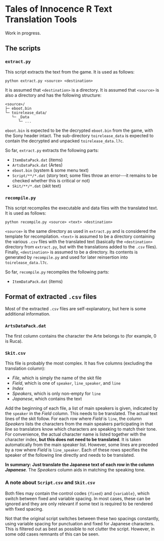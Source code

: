 # Tales of Innocence R Text Translation Tools

Work in progress.

## The scripts

### `extract.py`

This script extracts the text from the game.
It is used as follows:
```
python extract.py <source> <destination>
```
It is assumed that `<destination>` is a directory.
It is assumed that `<source>` is also a directory and has the following structure:
```
<source>/
├─ eboot.bin
└─ toirelease_data/
   └─ _Data 
      └─ ...
```
`eboot.bin` is expected to be the decrypted `eboot.bin` from the game, with the Sony header intact.
The sub-directory `toirelease_data` is expected to contain the decrypted and unpacked `toirelease_data.l7c`.

So far, `extract.py` extracts the following parts:
- `ItemDataPack.dat` (items)
- `ArtsDataPack.dat` (Artes)
- `eboot.bin` (system & some menu text)
- `Script/**/*.dat` (story text; some files throw an error---it remains to be checked whether this is critical or not)
- `Skit/**/*.dat` (skit text)

### `recompile.py`

This script recompiles the executable and data files with the translated text.
It is used as follows:
```
python recompile.py <source> <text> <destination>
```
`<source>` is the same directory as used in `extract.py` and is considered the template for recompilation.
`<text>` is assumed to be a directory containing the various `.csv` files with the translated text (basically the `<destination>` directory from `extract.py`, but with the translations added to the `.csv` files).
Finally, `<destination>` is assumed to be a directory. Its contents is generated by `recompile.py` and used for later reinsertion into `toirelease_data.l7c`.

So far, `recompile.py` recompiles the following parts:
- `ItemDataPack.dat` (items)

## Format of extracted `.csv` files

Most of the extracted `.csv` files are self-explanatory, but here is some additional information.

### `ArtsDataPack.dat`

The first column contains the character the Arte belongs to (for example, 0 is Ruca).

### `Skit.csv`

This file is probably the most complex.
It has five columns (excluding the translation column):
- *File*, which is simply the name of the skit file
- *Field*, which is one of `speaker`, `line_speaker`, and `line`
- *Index*
- *Speakers*, which is only non-empty for `line`
- *Japanese*, which contains the text

Add the beginning of each file, a list of main speakers is given, indicated by the `speaker` in the *Field* column.
This needs to be translated.
The actual text lines of the skit follow. For each row where *Field* is `line`, the column *Speakers* lists the characters from the main speakers participating in that line so translators know which characters are speaking to match their tone.
For convenience, the actual character name is listed together with the character index, **but this does not need to be translated**.
It is taken automatically from the main speaker list.
However, some lines are preceded by a row where *Field* is `line_speaker`.
Each of these rows specifies the speaker of the following line directly and needs to be translated.

**In summary: Just translate the Japanese text of each row in the column *Japanese***.
The *Speakers* column aids in matching the speaking tone.

### A note about `Script.csv` and `Skit.csv`

Both files may contain the control codes `{fixed}` and `{variable}`, which switch between fixed and variable spacing.
In most cases, these can be ignored and they are only relevant if some text is required to be rendered with fixed spacing.

Not that the original script switches between these two spacings constantly, using variable spacing for punctuation and fixed for Japanese characters.
This is filtered out as best as possible to not clutter the script.
However, in some odd cases remnants of this can be seen.